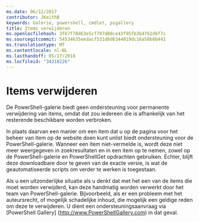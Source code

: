 ```yaml
---
ms.date: 06/12/2017
contributor: JKeithB
keywords: Galerie, powershell, cmdlet, psgallery
title: Items verwijderen
ms.openlocfilehash: 3f67f78d63e5cf797d00ce43f95fb3b4f62d6f7c
ms.sourcegitcommit: 54534635eedacf531d8d6344019dc16a50b8b441
ms.translationtype: MT
ms.contentlocale: nl-NL
ms.lasthandoff: 05/17/2018
ms.locfileid: "34218226"
---
```

# <a name="deleting-items"></a>Items verwijderen

De PowerShell-galerie biedt geen ondersteuning voor permanente verwijdering van items, omdat dat zou iedereen die is afhankelijk van het resterende beschikbare worden verbroken.

In plaats daarvan een manier om een item dat u op de pagina voor het beheer van item op de website doen kunt unlist biedt ondersteuning voor de PowerShell-galerie.
Wanneer een item niet-vermelde is, wordt deze niet meer weergegeven in zoekresultaten en in een item op te nemen, zowel op de PowerShell-galerie en PowerShellGet opdrachten gebruiken.
Echter, blijft deze downloadbare door te geven van de exacte versie, is wat de geautomatiseerde scripts om verder te werken is toegestaan.

Als u een uitzonderlijke situatie als u denkt dat met het een van de items die moet worden verwijderd, kan deze handmatig worden verwerkt door het team van PowerShell-galerie.
Bijvoorbeeld, als er een probleem met het auteursrecht, of mogelijk schadelijke inhoud, die mogelijk een geldige reden om deze te verwijderen.
U dient een ondersteuningsaanvraag via [PowerShell Gallery] (http://www.PowerShellGallery.com) in dat geval.